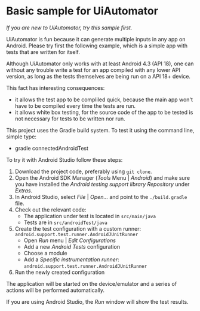 # Basic sample for UiAutomator

*If you are new to UiAutomator, try this sample first.*


UiAutomator is fun because it can generate multiple inputs in any app on Android.
Please try first the following example, which is a simple app with tests that are written for itself.

Although UiAutomator only works with at least Android 4.3 (API 18), one can without any trouble
write a test for an app compiled with any lower API version, as long as the tests themselves
are being run on a API 18+ device.

This fact has interesting consequences:

- it allows the test app to be compliled quick, because the main app won't have to be compiled every time the tests are run.
- it allows white box testing, for the source code of the app to be tested is not necessary for tests to be written nor run.


This project uses the Gradle build system.
To test it using the command line, simple type:

- gradle connectedAndroidTest

To try it with Android Studio follow these steps:

1. Download the project code, preferably using `git clone`.
1. Open the Android SDK Manager (*Tools* Menu | *Android*) and make sure you have installed the *Android testing support library Repository* under *Extras*.
1. In Android Studio, select *File* | *Open...* and point to the `./build.gradle` file.
1. Check out the relevant code:
    * The application under test is located in `src/main/java`
    * Tests are in `src/androidTest/java`
1. Create the test configuration with a custom runner: `android.support.test.runner.AndroidJUnitRunner`
    * Open *Run* menu | *Edit Configurations*
    * Add a new *Android Tests* configuration
    * Choose a module
    * Add a *Specific instrumentation runner*: `android.support.test.runner.AndroidJUnitRunner`
1. Run the newly created configuration

The application will be started on the device/emulator and a series of actions will be performed automatically.

If you are using Android Studio, the *Run* window will show the test results.
